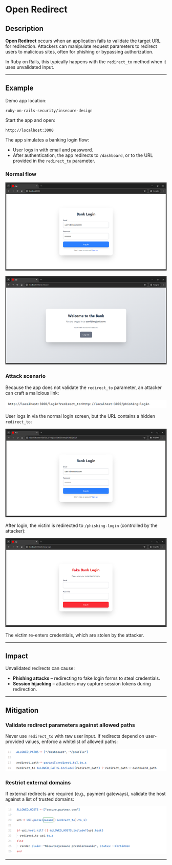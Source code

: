 # Open Redirect

## Description

**Open Redirect** occurs when an application fails to validate the target URL for redirection. Attackers can manipulate request parameters to redirect users to malicious sites, often for phishing or bypassing authorization.

In Ruby on Rails, this typically happens with the `redirect_to` method when it uses unvalidated input.

---

## Example

Demo app location:

```
ruby-on-rails-security/insecure-design
```

Start the app and open:

```
http://localhost:3000
```

The app simulates a banking login flow:

* User logs in with email and password.
* After authentication, the app redirects to `/dashboard`, or to the URL provided in the `redirect_to` parameter.

### Normal flow

<!-- Figure 90: Login screen -->
![alt text](image.png)

<!-- Figure 91: Dashboard after successful login -->
![alt text](image-1.png)

### Attack scenario

Because the app does not validate the `redirect_to` parameter, an attacker can craft a malicious link:

<!-- Figure 92: Malicious link with redirect_to to phishing site -->
![alt text](image-2.png)

User logs in via the normal login screen, but the URL contains a hidden `redirect_to`:

<!-- Figure 93: URL bar showing malicious redirect_to parameter -->
![alt text](image-3.png)

After login, the victim is redirected to `/phishing-login` (controlled by the attacker):

<!-- Figure 94: Fake phishing login page -->
![alt text](image-4.png)

The victim re-enters credentials, which are stolen by the attacker.

---

## Impact

Unvalidated redirects can cause:

* **Phishing attacks** – redirecting to fake login forms to steal credentials.
* **Session hijacking** – attackers may capture session tokens during redirection.

---

## Mitigation

### Validate redirect parameters against allowed paths

Never use `redirect_to` with raw user input. If redirects depend on user-provided values, enforce a whitelist of allowed paths:

<!-- Figure 95: Example whitelist-based redirect protection -->
![alt text](image-5.png)

### Restrict external domains

If external redirects are required (e.g., payment gateways), validate the host against a list of trusted domains:

<!-- Figure 96: Example domain whitelist for safe redirects -->
![alt text](image-6.png)

---

